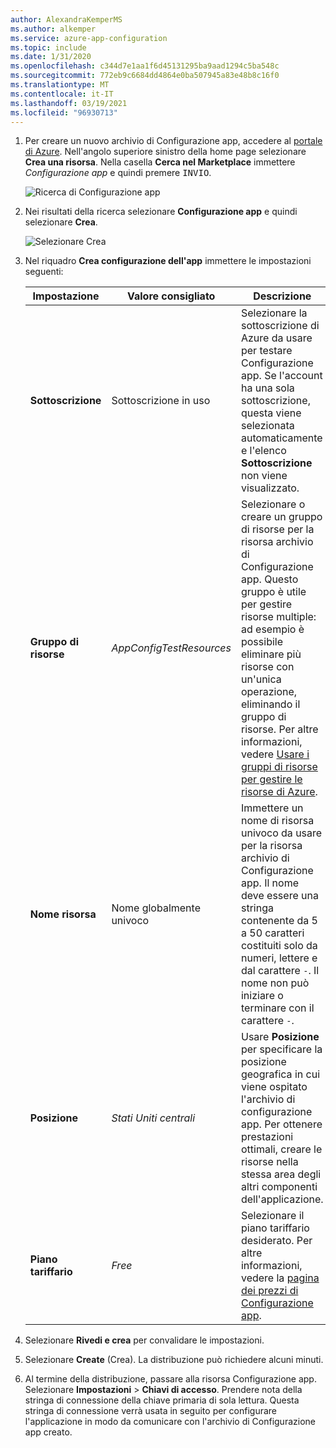 ```yaml
---
author: AlexandraKemperMS
ms.author: alkemper
ms.service: azure-app-configuration
ms.topic: include
ms.date: 1/31/2020
ms.openlocfilehash: c344d7e1aa1f6d45131295ba9aad1294c5ba548c
ms.sourcegitcommit: 772eb9c6684dd4864e0ba507945a83e48b8c16f0
ms.translationtype: MT
ms.contentlocale: it-IT
ms.lasthandoff: 03/19/2021
ms.locfileid: "96930713"
---
```

1. Per creare un nuovo archivio di Configurazione app, accedere al [portale di Azure](https://portal.azure.com). Nell'angolo superiore sinistro della home page selezionare **Crea una risorsa**. Nella casella **Cerca nel Marketplace** immettere *Configurazione app* e quindi premere <kbd>INVIO</kbd>.

    ![Ricerca di Configurazione app](media/azure-app-configuration-create/azure-portal-search.png)

1. Nei risultati della ricerca selezionare **Configurazione app** e quindi selezionare **Crea**.

    ![Selezionare Crea](media/azure-app-configuration-create/azure-portal-app-configuration-create.png)

1. Nel riquadro **Crea configurazione dell'app** immettere le impostazioni seguenti:

    | Impostazione | Valore consigliato | Descrizione |
    |---|---|---|
    | **Sottoscrizione** | Sottoscrizione in uso | Selezionare la sottoscrizione di Azure da usare per testare Configurazione app. Se l'account ha una sola sottoscrizione, questa viene selezionata automaticamente e l'elenco **Sottoscrizione** non viene visualizzato. |
    | **Gruppo di risorse** | *AppConfigTestResources* | Selezionare o creare un gruppo di risorse per la risorsa archivio di Configurazione app. Questo gruppo è utile per gestire risorse multiple: ad esempio è possibile eliminare più risorse con un'unica operazione, eliminando il gruppo di risorse. Per altre informazioni, vedere [Usare i gruppi di risorse per gestire le risorse di Azure](../articles/azure-resource-manager/management/overview.md). |
    | **Nome risorsa** | Nome globalmente univoco | Immettere un nome di risorsa univoco da usare per la risorsa archivio di Configurazione app. Il nome deve essere una stringa contenente da 5 a 50 caratteri costituiti solo da numeri, lettere e dal carattere `-`. Il nome non può iniziare o terminare con il carattere `-`. |
    | **Posizione** | *Stati Uniti centrali* | Usare **Posizione** per specificare la posizione geografica in cui viene ospitato l'archivio di configurazione app. Per ottenere prestazioni ottimali, creare le risorse nella stessa area degli altri componenti dell'applicazione. |
    | **Piano tariffario** | *Free* | Selezionare il piano tariffario desiderato. Per altre informazioni, vedere la [pagina dei prezzi di Configurazione app](https://azure.microsoft.com/pricing/details/app-configuration). |

1. Selezionare **Rivedi e crea** per convalidare le impostazioni.

1. Selezionare **Create** (Crea). La distribuzione può richiedere alcuni minuti.

1. Al termine della distribuzione, passare alla risorsa Configurazione app. Selezionare **Impostazioni** > **Chiavi di accesso**. Prendere nota della stringa di connessione della chiave primaria di sola lettura. Questa stringa di connessione verrà usata in seguito per configurare l'applicazione in modo da comunicare con l'archivio di Configurazione app creato.